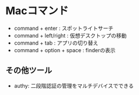 # Macコマンド
- command + enter : スポットライトサーチ
- command + left/right : 仮想デスクトップの移動
- command + tab : アプリの切り替え
- command + option + space : finderの表示 

## その他ツール
- authy: 二段階認証の管理をマルチデバイスでできる
